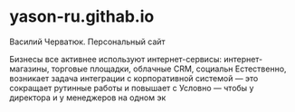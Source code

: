 # yason-ru.githab.io
Василий Черватюк. Персональный сайт

Бизнесы все активнее используют интернет-сервисы: интернет-магазины, торговые площадки, облачные CRM, социальн
Естественно, возникает задача интеграции с корпоративной системой — это сокращает рутинные работы и повышает с
Условно — чтобы у директора и у менеджеров на одном эк
